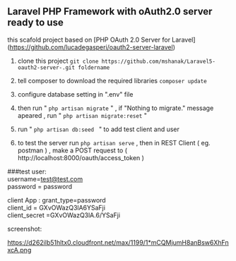 ## Laravel PHP Framework with oAuth2.0 server ready to use

this scafold project based on [PHP OAuth 2.0 Server for Laravel] (https://github.com/lucadegasperi/oauth2-server-laravel)

1. clone this project 
 ``` git clone https://github.com/mshanak/Laravel5-oauth2-server-.git foldername ```

2. tell composer to download the required libraries 
```composer update ```
3. configure database setting in ".env" file 
4. then run  " ``` php artisan migrate ``` " , if "Nothing to migrate." message apeared , run " ``` php artisan migrate:reset ``` "
5. run " ```php artisan db:seed ``` " to add test client and user
6. to test the server run   ``` php artisan serve ```  , then in REST Client ( eg. postman ) , make a POST request  to ( http://localhost:8000/oauth/access_token )

###test user:  
username=test@test.com   
password = password   

client App : 
grant_type=password   
client_id = GXvOWazQ3lA6YSaFji   
client_secret =GXvOWazQ3lA.6/YSaFji   
  
screenshot:

https://d262ilb51hltx0.cloudfront.net/max/1199/1*mCQMjumH8anBsw6XhFnxcA.png
